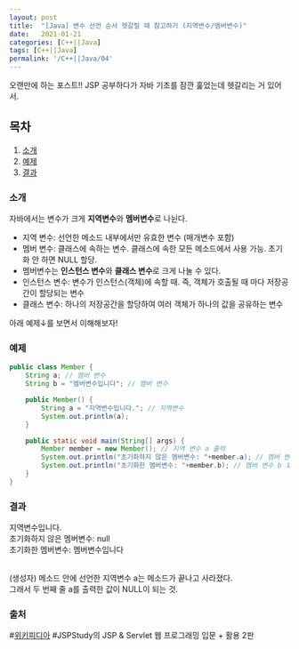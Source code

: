 ```yaml
---
layout: post
title:  "[Java] 변수 선언 순서 헷갈릴 때 참고하기 (지역변수/멤버변수)"
date:   2021-01-21
categories: [C++||Java]
tags: [C++||Java]
permalink: '/C++||Java/04'
---
```


오랜만에 하는 포스트!! JSP 공부하다가 자바 기초를 잠깐 훑었는데 헷갈리는 거 있어서.

## 목차

1. [소개](#소개)
2. [예제](#예제)
3. [결과](#결과)


### 소개

자바에서는 변수가 크게 **지역변수**와 **멤버변수**로 나뉜다.
* 지역 변수: 선언한 메소드 내부에서만 유효한 변수 (매개변수 포함)
* 멤버 변수: 클래스에 속하는 변수. 클래스에 속한 모든 메소드에서 사용 가능. 초기화 안 하면 NULL 할당.
* 멤버변수는 **인스턴스 변수**와 **클래스 변수**로 크게 나눌 수 있다.
* 인스턴스 변수: 변수가 인스턴스(객체)에 속할 때. 즉, 객체가 호출될 때 마다 저장공간이 할당되는 변수
* 클래스 변수: 하나의 저장공간을 할당하여 여러 객체가 하나의 값을 공유하는 변수

아래 예제&darr;를 보면서 이해해보자!


### 예제

```java
public class Member {
    String a; // 멤버 변수
    String b = "멤버변수입니다"; // 멤버 변수

    public Member() {
        String a = "지역변수입니다."; // 지역변수
        System.out.println(a);
    }

    public static void main(String[] args) {
        Member member = new Member(); // 지역 변수 a 출력
        System.out.println("초기화하지 않은 멤버변수: "+member.a); // 멤버 변수 a 호출
        System.out.println("초기화한 멤버변수: "+member.b); // 멤버 변수 b 호출
    }
}
```


### 결과

지역변수입니다.<br>
초기화하지 않은 멤버변수: null<br>
초기화한 멤버변수: 멤버변수입니다<br>

<br>
(생성자) 메소드 안에 선언한 지역변수 a는 메소드가 끝나고 사라졌다.<br>
그래서 두 번째 줄 a를 출력한 값이 NULL이 되는 것.



### 출처
#[위키피디아](https://ko.wikipedia.org/wiki/%EB%A9%A4%EB%B2%84_%EB%B3%80%EC%88%98)
#JSPStudy의 JSP & Servlet 웹 프로그래밍 입문 + 활용 2판

<br><br>